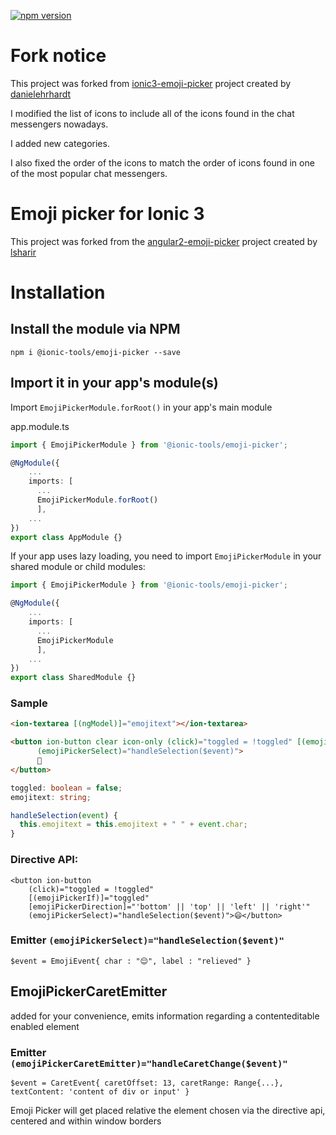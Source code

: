 [![npm version](https://badge.fury.io/js/%40ionic-tools%2Femoji-picker.svg)](https://badge.fury.io/js/%40ionic-tools%2Femoji-picker)

# Fork notice

This project was forked from [ionic3-emoji-picker](https://github.com/danielehrhardt/ionic3-emoji-picker) project created by [danielehrhardt](https://github.com/danielehrhardt)

I modified the list of icons to include all of the icons found in the chat messengers nowadays.

I added new categories.

I also fixed the order of the icons to match the order of icons found in one of the most popular chat messengers.

# Emoji picker for Ionic 3

This project was forked from the [angular2-emoji-picker](https://github.com/lsharir/angular2-emoji-picker) project created by [lsharir](https://github.com/lsharir)


# Installation
## Install the module via NPM
```shell
npm i @ionic-tools/emoji-picker --save
```

## Import it in your app's module(s)

Import `EmojiPickerModule.forRoot()` in your app's main module

app.module.ts
```ts
import { EmojiPickerModule } from '@ionic-tools/emoji-picker';

@NgModule({
    ...
    imports: [
      ...
      EmojiPickerModule.forRoot()
      ],
    ...
})
export class AppModule {}
```

If your app uses lazy loading, you need to import `EmojiPickerModule` in your shared module or child modules:
```ts
import { EmojiPickerModule } from '@ionic-tools/emoji-picker';

@NgModule({
    ...
    imports: [
      ...
      EmojiPickerModule
      ],
    ...
})
export class SharedModule {}
```



### Sample

```html
<ion-textarea [(ngModel)]="emojitext"></ion-textarea>

<button ion-button clear icon-only (click)="toggled = !toggled" [(emojiPickerIf)]="toggled" [emojiPickerDirection]="'top'"
      (emojiPickerSelect)="handleSelection($event)">
      🤗
</button>
```

```ts
toggled: boolean = false;
emojitext: string;

handleSelection(event) {
  this.emojitext = this.emojitext + " " + event.char;
}
```

### Directive API:

```
<button ion-button
    (click)="toggled = !toggled"
    [(emojiPickerIf)]="toggled"
    [emojiPickerDirection]="'bottom' || 'top' || 'left' || 'right'"
    (emojiPickerSelect)="handleSelection($event)">😄</button>
```

### Emitter `(emojiPickerSelect)="handleSelection($event)"`

```
$event = EmojiEvent{ char : "😌", label : "relieved" }
```

## EmojiPickerCaretEmitter

added for your convenience, emits information regarding a contenteditable enabled element

### Emitter `(emojiPickerCaretEmitter)="handleCaretChange($event)"`

```
$event = CaretEvent{ caretOffset: 13, caretRange: Range{...}, textContent: 'content of div or input' }
```

Emoji Picker will get placed relative the element chosen via the directive api, centered and within window borders
